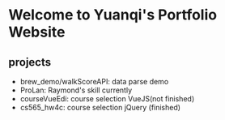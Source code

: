 # Welcome to Yuanqi's Portfolio Website

## projects

- brew_demo/walkScoreAPI: data parse demo
- ProLan: Raymond's skill currently
- courseVueEdi: course selection VueJS(not finished)
- cs565_hw4c: course selection jQuery (finished)
